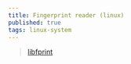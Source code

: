 ```yaml
---
title: Fingerprint reader (linux)
published: true
tags: linux-system
---
```

> [libfprint](https://gitlab.freedesktop.org/libfprint/libfprint)
